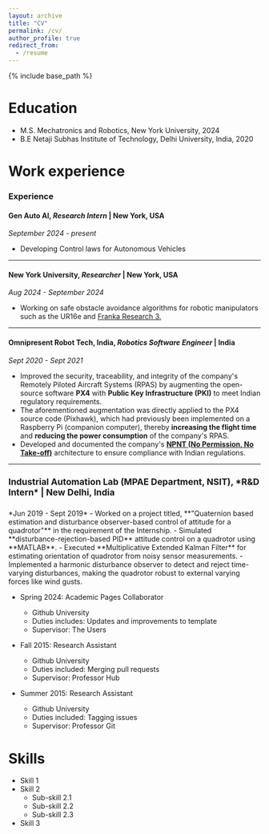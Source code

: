 ```yaml
---
layout: archive
title: "CV"
permalink: /cv/
author_profile: true
redirect_from:
  - /resume
---
```


{% include base_path %}

Education
======
* M.S. Mechatronics and Robotics, New York University, 2024
* B.E  Netaji Subhas Institute of Technology, Delhi University, India, 2020

Work experience
======
### Experience

#### Gen Auto AI, *Research Intern* | New York, USA
*September 2024 - present*
- Developing Control laws for Autonomous Vehicles

---

#### New York University, *Researcher* | New York, USA
*Aug 2024 - September 2024*
- Working on safe obstacle avoidance algorithms for robotic manipulators such as the UR16e and [Franka Research 3.](https://youtu.be/2OeWnk6FiRwFranka)

---

#### Omnipresent Robot Tech, India, *Robotics Software Engineer* | India
*Sept 2020 - Sept 2021*
- Improved the security, traceability, and integrity of the company's Remotely Piloted Aircraft Systems (RPAS) by augmenting the open-source software **PX4** with **Public Key Infrastructure (PKI)** to meet Indian regulatory requirements.
- The aforementioned augmentation was directly applied to the PX4 source code (Pixhawk), which had previously been implemented on a Raspberry Pi (companion computer), thereby **increasing the flight time** and **reducing the power consumption** of the company's RPAS.
- Developed and documented the company's [**NPNT (No Permission, No Take-off)**](https://github.com/patleman/Px4_firmware/blob/master/NPNT_work.pdf) architecture to ensure compliance with Indian regulations.

---
<h4 style="font-size: 1.25em;">Industrial Automation Lab (MPAE Department, NSIT), *R&D Intern* | New Delhi, India</h4>
*Jun 2019 - Sept 2019*
- Worked on a project titled, **"Quaternion based estimation and disturbance observer-based control of attitude for a quadrotor"** in the requirement of the Internship.
- Simulated **disturbance-rejection-based PID** attitude control on a quadrotor using **MATLAB**.
- Executed **Multiplicative Extended Kalman Filter** for estimating orientation of quadrotor from noisy sensor measurements.
- Implemented a harmonic disturbance observer to detect and reject time-varying disturbances, making the quadrotor robust to external varying forces like wind gusts.

* Spring 2024: Academic Pages Collaborator
  * Github University
  * Duties includes: Updates and improvements to template
  * Supervisor: The Users

* Fall 2015: Research Assistant
  * Github University
  * Duties included: Merging pull requests
  * Supervisor: Professor Hub

* Summer 2015: Research Assistant
  * Github University
  * Duties included: Tagging issues
  * Supervisor: Professor Git
  
Skills
======
* Skill 1
* Skill 2
  * Sub-skill 2.1
  * Sub-skill 2.2
  * Sub-skill 2.3
* Skill 3


